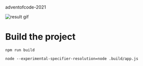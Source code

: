 adventofcode-2021

![result gif](https://i.imgur.com/qAKT9x5.gif)

# Build the project

```
npm run build
```

```
node --experimental-specifier-resolution=node .build/app.js
```
